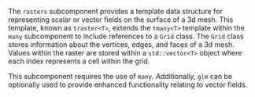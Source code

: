 The `rasters` subcomponent provides a template data structure for representing scalar or vector fields on the surface of a 3d mesh. This template, known as `traster<T>`, extends the `tmany<T>` template within the `many` subcomponent to include references to a `Grid` class. The `Grid` class stores information about the vertices, edges, and faces of a 3d mesh. Values within the raster are stored within a `std::vector<T>` object where each index represents a cell within the grid. 

This subcomponent requires the use of `many`. Additionally, `glm` can be optionally used to provide enhanced functionality relating to vector fields.